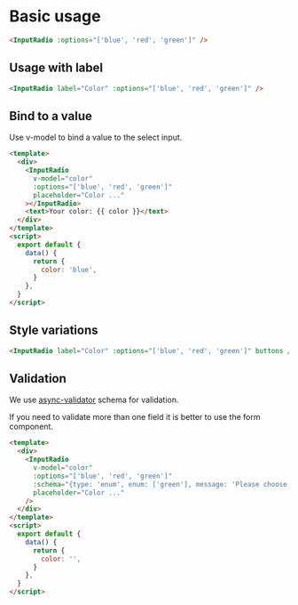 # Basic usage

```html
<InputRadio :options="['blue', 'red', 'green']" />
```

## Usage with label

```html
<InputRadio label="Color" :options="['blue', 'red', 'green']" />
```

## Bind to a value

Use v-model to bind a value to the select input.

```html
<template>
  <div>
    <InputRadio
      v-model="color"
      :options="['blue', 'red', 'green']"
      placeholder="Color ..."
    ></InputRadio>
    <text>Your color: {{ color }}</text>
  </div>
</template>
<script>
  export default {
    data() {
      return {
        color: 'blue',
      }
    },
  }
</script>
```

## Style variations

```html
<InputRadio label="Color" :options="['blue', 'red', 'green']" buttons />
```

## Validation

We use [async-validator](https://github.com/yiminghe/async-validator) schema for validation.

If you need to validate more than one field it is better to use the form component.

```html
<template>
  <div>
    <InputRadio
      v-model="color"
      :options="['blue', 'red', 'green']"
      :schema="{type: 'enum', enum: ['green'], message: 'Please choose green :)' }"
      placeholder="Color ..."
    />
  </div>
</template>
<script>
  export default {
    data() {
      return {
        color: '',
      }
    },
  }
</script>
```
